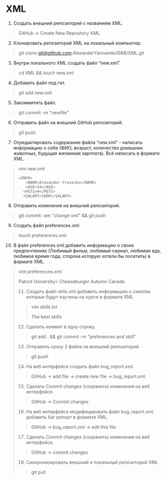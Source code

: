 # XML
 1. Создать внешний репозиторий c названием XML.
>GitHub -> Create New Repository XML
 2. Клонировать репозиторий XML на локальный компьютер.
>git clone git@github.com:AlexanderYarovenko1988/XML.git
 3. Внутри локального XML создать файл “new.xml”.
>cd XML && touch new.xml
 4. Добавить файл под гит.
>git add new.xml
 5. Закоммитить файл.
>git commit -m "newfile"
 6. Отправить файл на внешний GitHub репозиторий.
>git push
 7. Отредактировать содержание файла “new.xml” - написать информацию о себе (ФИО, возраст, количество домашних животных, будущая желаемая зарплата). Всё написать в формате XML.
>vim new.xml
><?xml version="1.0"?>
>     <INFO>
>        <NAME>Alexander Yrovenko</NAME>
>        <AGE>34</AGE>
>       <PETS>0</PETS>
>       <SALARY>1000</SALARY>
>    </INFO>
 8. Отправить изменения на внешний репозиторий.
>git commit -am "change xml" && git push
 9. Создать файл preferences.xml
>touch preferences.xml
 10. В файл preferences.xml добавить информацию о своих предпочтениях (Любимый фильм, любимый сериал, любимая еда, любимое время года, сторона которую хотели бы посетить) в формате XML.
>vim preferences.xml
>    <?xml version="1.0"?>
>    <INFO>
>        <FILM>Patriot</FILM>
>        <SERIES>University<</SERIES>
>        <FOOD>Cheeseburger</FOOD>
>        <SEASON>Autumn</SEASON>
>        <COUNTRY>Canada</COUNTRY>
>    </INFO

 11. Создать файл sklls.xml добавить информацию о скиллах которые будут изучены на курсе в формате XML
>vim skills.txt
>    <?xml version="1.0"?>
>    <INFO>
>        <SKILLS>The best skills</SKILLS>
>    </INFO>
 12. Сделать коммит в одну строку.
>git add . && git commit -m "preferences and skill"
 13. Отправить сразу 2 файла на внешний репозиторий.
>git push
 14. На веб интерфейсе создать файл bug_report.xml.
>GitHub -> add file -> create new file -> bug_report.xml
 15. Сделать Commit changes (сохранить) изменения на веб интерфейсе.
>GitHub -> Commit changes
 16. На веб интерфейсе модифицировать файл bug_report.xml, добавить баг репорт в формате XML.
>GitHub -> bug_report.xml -> edit this file
 17. Сделать Commit changes (сохранить) изменения на веб интерфейсе.
>GitHub -> commit changes
 18. Синхронизировать внешний и локальный репозиторий XML
>git pull
